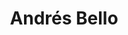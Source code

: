 ---
layout: author
title: "Andrés Bello"
feature: true
img: Andres-Bello.jpg
city-born: Caracas
date-born: 29 de noviembre 1781
city-death: Santiago de Chile
date-death: 15 de octubre de 1865
---